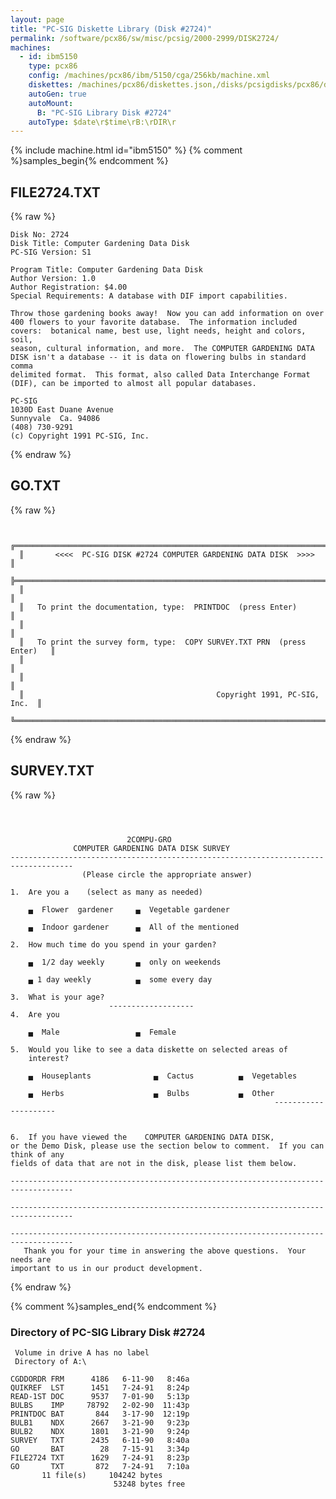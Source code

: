 ```yaml
---
layout: page
title: "PC-SIG Diskette Library (Disk #2724)"
permalink: /software/pcx86/sw/misc/pcsig/2000-2999/DISK2724/
machines:
  - id: ibm5150
    type: pcx86
    config: /machines/pcx86/ibm/5150/cga/256kb/machine.xml
    diskettes: /machines/pcx86/diskettes.json,/disks/pcsigdisks/pcx86/diskettes.json
    autoGen: true
    autoMount:
      B: "PC-SIG Library Disk #2724"
    autoType: $date\r$time\rB:\rDIR\r
---
```


{% include machine.html id="ibm5150" %}
{% comment %}samples_begin{% endcomment %}

## FILE2724.TXT

{% raw %}
```
Disk No: 2724                                                           
Disk Title: Computer Gardening Data Disk                                
PC-SIG Version: S1                                                      
                                                                        
Program Title: Computer Gardening Data Disk                             
Author Version: 1.0                                                     
Author Registration: $4.00                                              
Special Requirements: A database with DIF import capabilities.          
                                                                        
Throw those gardening books away!  Now you can add information on over  
400 flowers to your favorite database.  The information included        
covers:  botanical name, best use, light needs, height and colors, soil,
season, cultural information, and more.  The COMPUTER GARDENING DATA    
DISK isn't a database -- it is data on flowering bulbs in standard comma
delimited format.  This format, also called Data Interchange Format     
(DIF), can be imported to almost all popular databases.                 
                                                                        
PC-SIG                                                                  
1030D East Duane Avenue                                                 
Sunnyvale  Ca. 94086                                                    
(408) 730-9291                                                          
(c) Copyright 1991 PC-SIG, Inc.                                         
```
{% endraw %}

## GO.TXT

{% raw %}
```

  ╔═════════════════════════════════════════════════════════════════════════╗
  ║       <<<<  PC-SIG DISK #2724 COMPUTER GARDENING DATA DISK  >>>>        ║
  ╠═════════════════════════════════════════════════════════════════════════╣
  ║                                                                         ║
  ║   To print the documentation, type:  PRINTDOC  (press Enter)            ║
  ║                                                                         ║
  ║   To print the survey form, type:  COPY SURVEY.TXT PRN  (press Enter)   ║
  ║                                                                         ║
  ║                                                                         ║
  ║                                           Copyright 1991, PC-SIG, Inc.  ║
  ╚═════════════════════════════════════════════════════════════════════════╝
```
{% endraw %}

## SURVEY.TXT

{% raw %}
```



                          2COMPU-GRO
              COMPUTER GARDENING DATA DISK SURVEY
------------------------------------------------------------------------------------
                (Please circle the appropriate answer)

1.  Are you a    (select as many as needed)

    ▄  Flower  gardener     ▄  Vegetable gardener

    ▄  Indoor gardener      ▄  All of the mentioned

2.  How much time do you spend in your garden?

    ▄  1/2 day weekly       ▄  only on weekends

    ▄ 1 day weekly          ▄  some every day

3.  What is your age?
                      -------------------
4.  Are you

    ▄  Male                 ▄  Female

5.  Would you like to see a data diskette on selected areas of
    interest?

    ▄  Houseplants              ▄  Cactus          ▄  Vegetables

    ▄  Herbs                    ▄  Bulbs           ▄  Other
                                                           ---------------------


6.  If you have viewed the    COMPUTER GARDENING DATA DISK,
or the Demo Disk, please use the section below to comment.  If you can think of any
fields of data that are not in the disk, please list them below.

------------------------------------------------------------------------------------

------------------------------------------------------------------------------------

------------------------------------------------------------------------------------
   Thank you for your time in answering the above questions.  Your needs are
important to us in our product development.
```
{% endraw %}

{% comment %}samples_end{% endcomment %}

### Directory of PC-SIG Library Disk #2724

     Volume in drive A has no label
     Directory of A:\

    CGDDORDR FRM      4186   6-11-90   8:46a
    QUIKREF  LST      1451   7-24-91   8:24p
    READ-1ST DOC      9537   7-01-90   5:13p
    BULBS    IMP     78792   2-02-90  11:43p
    PRINTDOC BAT       844   3-17-90  12:19p
    BULB1    NDX      2667   3-21-90   9:23p
    BULB2    NDX      1801   3-21-90   9:24p
    SURVEY   TXT      2435   6-11-90   8:40a
    GO       BAT        28   7-15-91   3:34p
    FILE2724 TXT      1629   7-24-91   8:23p
    GO       TXT       872   7-24-91   7:10a
           11 file(s)     104242 bytes
                           53248 bytes free
